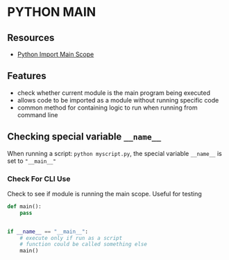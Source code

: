 # PYTHON MAIN

## Resources

- [Python Import Main Scope](https://docs.python.org/3/library/__main__.html)

## Features
- check whether current module is the main program being executed
- allows code to be imported as a module without running specific code
- common method for containing logic to run when running from command line

## Checking special variable `__name__`
When running a script: `python myscript.py`, the special variable `__name__`
is set to `"__main__"`

### Check For CLI Use

Check to see if module is running the main scope. Useful for testing

```python
def main():
    pass


if __name__ == "__main__":
    # execute only if run as a script
    # function could be called something else
    main()
```
